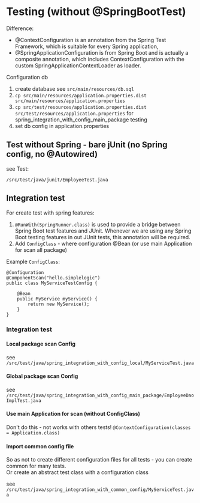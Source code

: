 # Testing (without @SpringBootTest)

Difference: 
- @ContextConfiguration is an annotation from the Spring Test Framework, which is suitable for every Spring application, 
- @SpringApplicationConfiguration is from Spring Boot and is actually a composite annotation, which includes ContextConfiguration with the custom SpringApplicationContextLoader as loader.

Configuration db

1. create database see `src/main/resources/db.sql`
2. `cp src/main/resources/application.properties.dist src/main/resources/application.properties`
3. `cp src/test/resources/application.properties.dist src/test/resources/application.properties` for spring_integration_with_config_main_package testing
4. set db config in application.properties

## Test without Spring - bare jUnit (no Spring config, no @Autowired)

see Test:
```
/src/test/java/junit/EmployeeTest.java
```

## Integration test

For create test with spring features:
1. `@RunWith(SpringRunner.class)` is used to provide a bridge between Spring Boot test features and JUnit. Whenever we are using any Spring Boot testing features in out JUnit tests, this annotation will be required.
2. Add `ConfigClass` - where configuration @Bean (or use main Application for scan all package)

Example `ConfigClass`:
```
@Configuration
@ComponentScan("hello.simplelogic")
public class MyServiceTestConfig {

    @Bean
    public MyService myService() {
        return new MyService();
    }
}
```

### Integration test

#### Local package scan Config

see `/src/test/java/spring_integration_with_config_local/MyServiceTest.java`

#### Global package scan Config

see `/src/test/java/spring_integration_with_config_main_package/EmployeeDaoImplTest.java`

#### Use main Application for scan (without ConfigClass)

Don't do this - not works with others tests!
`@ContextConfiguration(classes = Application.class)`

#### Import common config file 

So as not to create different configuration files for all tests - you can create common for many tests.   
Or create an abstract test class with a configuration class

see `/src/test/java/spring_integration_with_common_config/MyServiceTest.java`